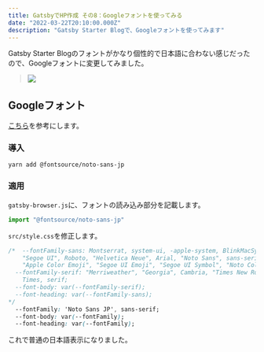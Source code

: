 ```yaml
---
title: GatsbyでHP作成 その8：Googleフォントを使ってみる
date: "2022-03-22T20:10:00.000Z"
description: "Gatsby Starter Blogで、Googleフォントを使ってみます"
---
```


Gatsby Starter Blogのフォントがかなり個性的で日本語に合わない感じだったので、Googleフォントに変更してみました。


> ![](https://i.gyazo.com/454e3253b87e14a80c58def7a4ef60e2.png)

## Googleフォント
[こちら](https://www.gatsbyjs.com/docs/how-to/styling/using-web-fonts/#self-host-google-fonts-with-fontsource)を参考にします。

### 導入
```shell
yarn add @fontsource/noto-sans-jp
```

### 適用

`gatsby-browser.js`に、フォントの読み込み部分を記載します。
```js
import "@fontsource/noto-sans-jp"
```

`src/style.css`を修正します。
```css
/*  --fontFamily-sans: Montserrat, system-ui, -apple-system, BlinkMacSystemFont,
    "Segoe UI", Roboto, "Helvetica Neue", Arial, "Noto Sans", sans-serif,
    "Apple Color Emoji", "Segoe UI Emoji", "Segoe UI Symbol", "Noto Color Emoji";
  --fontFamily-serif: "Merriweather", "Georgia", Cambria, "Times New Roman",
    Times, serif;
  --font-body: var(--fontFamily-serif);
  --font-heading: var(--fontFamily-sans);
*/
  --fontFamily: 'Noto Sans JP', sans-serif;
  --font-body: var(--fontFamily);
  --font-heading: var(--fontFamily);
```

これで普通の日本語表示になりました。
